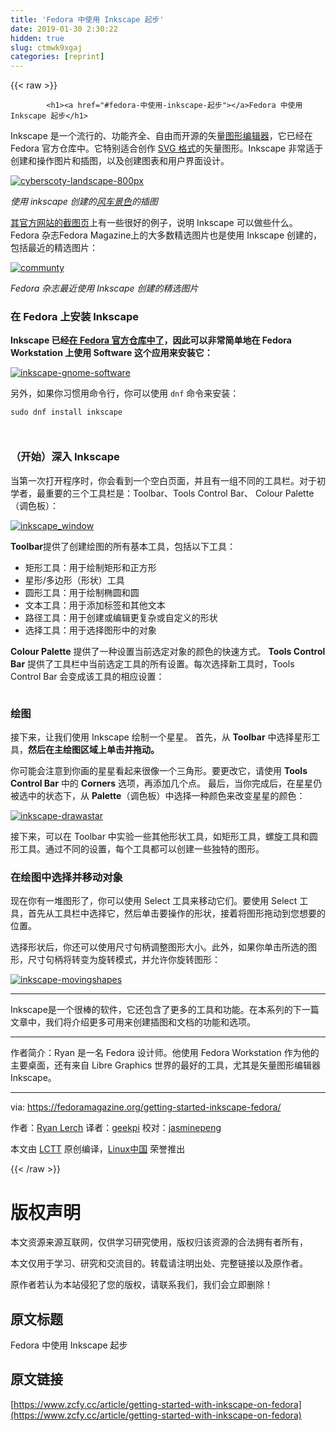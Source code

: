 ```yaml
---
title: 'Fedora 中使用 Inkscape 起步' 
date: 2019-01-30 2:30:22
hidden: true
slug: ctmwk9xgaj
categories: [reprint]
---
```


{{< raw >}}

            <h1><a href="#fedora-中使用-inkscape-起步"></a>Fedora 中使用 Inkscape 起步</h1>
<p>Inkscape 是一个流行的、功能齐全、自由而开源的矢量<a href="https://inkscape.org/">图形编辑器</a>，它已经在 Fedora 官方仓库中。它特别适合创作 <a href="https://en.wikipedia.org/wiki/Scalable_Vector_Graphics">SVG 格式</a>的矢量图形。Inkscape 非常适于创建和操作图片和插图，以及创建图表和用户界面设计。</p>
<p><a href="https://cdn.fedoramagazine.org/wp-content/uploads/2016/10/cyberscoty-landscape-800px.png"><img src="https://p3.ssl.qhimg.com/t01736b6821bcb8bd88.png" alt="cyberscoty-landscape-800px"></a></p>
<p><em>使用 inkscape 创建的<a href="https://openclipart.org/detail/185885/windmill-in-landscape">风车景色</a>的插图</em></p>
<p><a href="https://inkscape.org/en/about/screenshots/">其官方网站的截图页</a>上有一些很好的例子，说明 Inkscape 可以做些什么。Fedora 杂志Fedora Magazine上的大多数精选图片也是使用 Inkscape 创建的，包括最近的精选图片：</p>
<p><a href="https://cdn.fedoramagazine.org/wp-content/uploads/2016/09/communty.png"><img src="https://p0.ssl.qhimg.com/t01e888640720957665.png" alt="communty"></a></p>
<p><em>Fedora 杂志最近使用 Inkscape 创建的精选图片</em></p>
<h3><a href="#在-fedora-上安装-inkscape"></a>在 Fedora 上安装 Inkscape</h3>
<p><strong>Inkscape 已经<a href="https://apps.fedoraproject.org/packages/inkscape">在 Fedora 官方仓库中了</a>，因此可以非常简单地在 Fedora Workstation 上使用 Software 这个应用来安装它：</strong></p>
<p><a href="https://cdn.fedoramagazine.org/wp-content/uploads/2016/10/inkscape-gnome-software.png"><img src="https://p5.ssl.qhimg.com/t01783cd7ead19acc34.png" alt="inkscape-gnome-software"></a></p>
<p>另外，如果你习惯用命令行，你可以使用 <code>dnf</code> 命令来安装：</p>
<pre><code class="hljs cmake">sudo dnf <span class="hljs-keyword">install</span> inkscape

</code></pre><h3><a href="#开始深入-inkscape"></a>（开始）深入 Inkscape</h3>
<p>当第一次打开程序时，你会看到一个空白页面，并且有一组不同的工具栏。对于初学者，最重要的三个工具栏是：Toolbar、Tools Control Bar、 Colour Palette（调色板）：</p>
<p><a href="https://cdn.fedoramagazine.org/wp-content/uploads/2016/10/inkscape_window.png"><img src="https://p3.ssl.qhimg.com/t01dcc9c028fcd9da4e.png" alt="inkscape_window"></a></p>
<p><strong>Toolbar</strong>提供了创建绘图的所有基本工具，包括以下工具：</p>
<ul>
<li>矩形工具：用于绘制矩形和正方形</li>
<li>星形/多边形（形状）工具</li>
<li>圆形工具：用于绘制椭圆和圆</li>
<li>文本工具：用于添加标签和其他文本</li>
<li>路径工具：用于创建或编辑更复杂或自定义的形状</li>
<li>选择工具：用于选择图形中的对象</li>
</ul>
<p><strong>Colour Palette</strong> 提供了一种设置当前选定对象的颜色的快速方式。 <strong>Tools Control Bar</strong> 提供了工具栏中当前选定工具的所有设置。每次选择新工具时，Tools Control Bar 会变成该工具的相应设置：</p>
<p><a href="https://cdn.fedoramagazine.org/wp-content/uploads/2016/10/inkscape-toolscontrolbar.gif"><img src="https://p2.ssl.qhimg.com/t013c43e4e874ff07f3.gif" alt=""></a></p>
<h3><a href="#绘图"></a>绘图</h3>
<p>接下来，让我们使用 Inkscape 绘制一个星星。 首先，从 <strong>Toolbar</strong> 中选择星形工具，<strong>然后在主绘图区域上单击并拖动。</strong></p>
<p>你可能会注意到你画的星星看起来很像一个三角形。要更改它，请使用 <strong>Tools Control Bar</strong> 中的 <strong>Corners</strong> 选项，再添加几个点。 最后，当你完成后，在星星仍被选中的状态下，从 <strong>Palette</strong>（调色板）中选择一种颜色来改变星星的颜色：</p>
<p><a href="https://cdn.fedoramagazine.org/wp-content/uploads/2016/10/inkscape-drawastar.gif"><img src="https://p0.ssl.qhimg.com/t01f5ed62d0aa3822d6.gif" alt="inkscape-drawastar"></a></p>
<p>接下来，可以在 Toolbar 中实验一些其他形状工具，如矩形工具，螺旋工具和圆形工具。通过不同的设置，每个工具都可以创建一些独特的图形。</p>
<h3><a href="#在绘图中选择并移动对象"></a>在绘图中选择并移动对象</h3>
<p>现在你有一堆图形了，你可以使用 Select 工具来移动它们。要使用 Select 工具，首先从工具栏中选择它，然后单击要操作的形状，接着将图形拖动到您想要的位置。</p>
<p>选择形状后，你还可以使用尺寸句柄调整图形大小。此外，如果你单击所选的图形，尺寸句柄将转变为旋转模式，并允许你旋转图形：</p>
<p><a href="https://cdn.fedoramagazine.org/wp-content/uploads/2016/10/inkscape-movingshapes.gif"><img src="https://p5.ssl.qhimg.com/t01a345138b4cc414c3.gif" alt="inkscape-movingshapes"></a></p>
<hr>
<p>Inkscape是一个很棒的软件，它还包含了更多的工具和功能。在本系列的下一篇文章中，我们将介绍更多可用来创建插图和文档的功能和选项。</p>
<hr>
<p>作者简介：Ryan 是一名 Fedora 设计师。他使用 Fedora Workstation 作为他的主要桌面，还有来自 Libre Graphics 世界的最好的工具，尤其是矢量图形编辑器 Inkscape。</p>
<hr>
<p>via: <a href="https://fedoramagazine.org/getting-started-inkscape-fedora/">https://fedoramagazine.org/getting-started-inkscape-fedora/</a></p>
<p>作者：<a href="http://ryanlerch.id.fedoraproject.org/">Ryan Lerch</a> 译者：<a href="https://github.com/geekpi">geekpi</a> 校对：<a href="https://github.com/jasminepeng">jasminepeng</a></p>
<p>本文由 <a href="https://github.com/LCTT/TranslateProject">LCTT</a> 原创编译，<a href="https://linux.cn/">Linux中国</a> 荣誉推出</p>

          
{{< /raw >}}

# 版权声明
本文资源来源互联网，仅供学习研究使用，版权归该资源的合法拥有者所有，

本文仅用于学习、研究和交流目的。转载请注明出处、完整链接以及原作者。

原作者若认为本站侵犯了您的版权，请联系我们，我们会立即删除！

## 原文标题
Fedora 中使用 Inkscape 起步

## 原文链接
[https://www.zcfy.cc/article/getting-started-with-inkscape-on-fedora](https://www.zcfy.cc/article/getting-started-with-inkscape-on-fedora)

